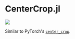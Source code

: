 # CenterCrop.jl

![](https://github.com/cossio/CenterCrop.jl/workflows/CI/badge.svg)

Similar to PyTorch's [`center_crop`](https://pytorch.org/vision/stable/generated/torchvision.transforms.functional.center_crop.html?highlight=center_crop#torchvision.transforms.functional.center_crop).
